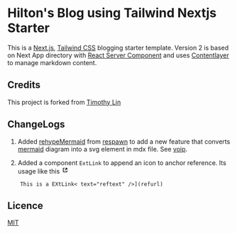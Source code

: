 
# Hilton's Blog using Tailwind Nextjs Starter

This is a [Next.js](https://nextjs.org/), [Tailwind CSS](https://tailwindcss.com/) blogging starter template. Version 2 is based on Next App directory with [React Server Component](https://nextjs.org/docs/getting-started/react-essentials#server-components) and uses [Contentlayer](https://www.contentlayer.dev/) to manage markdown content.


## Credits

This project is forked from [Timothy Lin](https://www.timlrx.com)

## ChangeLogs

1. Added [rehypeMermaid](https://github.com/natikgadzhi/respawn-io/blob/main/lib/rehypeMermaid.ts) from [respawn](https://github.com/natikgadzhi/respawn-io) to add a new feature that converts [mermaid](https://mermaid.js.org/) diagram into a svg element in mdx file. See [voip](https://hiltonchiang.github.io/blog/voip).

2. Added a component `ExtLink` to append an icon to anchor reference. Its usage like this 
<svg class="mr-2 flex-shrink-0" height="16" stroke-linejoin="round" version="1.1" viewBox="0 0 16 16" width="16" fill="currentColor"><path fill-rule="evenodd" clip-rule="evenodd" d="M11.5 9.75V11.25C11.5 11.3881 11.3881 11.5 11.25 11.5H4.75C4.61193 11.5 4.5 11.3881 4.5 11.25L4.5 4.75C4.5 4.61193 4.61193 4.5 4.75 4.5H6.25H7V3H6.25H4.75C3.7835 3 3 3.7835 3 4.75V11.25C3 12.2165 3.7835 13 4.75 13H11.25C12.2165 13 13 12.2165 13 11.25V9.75V9H11.5V9.75ZM8.5 3H9.25H12.2495C12.6637 3 12.9995 3.33579 12.9995 3.75V6.75V7.5H11.4995V6.75V5.56066L8.53033 8.52978L8 9.06011L6.93934 7.99945L7.46967 7.46912L10.4388 4.5H9.25H8.5V3Z"></path></svg>


```
    This is a EXtLink< text="reftext" />](refurl)
```

## Licence

[MIT](https://github.com/timlrx/tailwind-nextjs-starter-blog/blob/main/LICENSE) 

